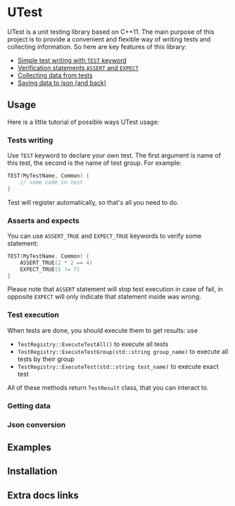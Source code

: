 # UTest

UTest is a unit testing library based on C++11. The main purpose of this project is to provide a convenient and flexible way of writing tests and collecting information. So here are key features of this library:

- [Simple test writing with `TEST` keyword](#tests-writing)
- [Verification statements `ASSERT` and `EXPECT`](#asserts-and-expects)
- [Collecting data from tests](#getting-data)
- [Saving data to json (and back)](#json-conversion)



## Usage

Here is a little tutorial of possible ways UTest usage:

### Tests writing

Use `TEST` keyword to declare your own test. The first argument is name of this test, the second is the name of test group. For example:

```cpp
TEST(MyTestName, Common) {
    // some code in test
}
```

Test will register automatically, so that's all you need to do.



### Asserts and expects

You can use `ASSERT_TRUE` and `EXPECT_TRUE` keywords to verify some statement:

```cpp
TEST(MyTestName, Common) {
    ASSERT_TRUE(2 * 2 == 4)
    EXPECT_TRUE(5 != 7)
}
```

Please note that `ASSERT` statement will stop test execution in case of fail, in opposite `EXPECT` will only indicate that statement inside was wrong.



### Test execution

When tests are done, you should execute them to get results: use

- `TestRegistry::ExecuteTestAll()` to execute all tests
- `TestRegistry::ExecuteTestGroup(std::string group_name)` to execute all tests by their group
- `TestRegistry::ExecuteTest(std::string test_name)` to execute exact test

All of these methods return `TestResult` class, that you can interact to.



### Getting data





### Json conversion 



## Examples



## Installation



## Extra docs links
